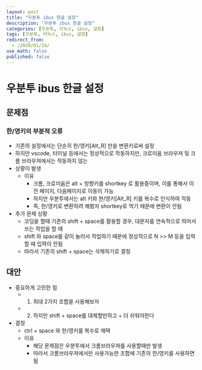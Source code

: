 ```yaml
---
layout: post
title: "우분투 ibus 한글 설정"
description: "우분투 ibus 한글 설정"
categories: [우분투, 리눅스, ibus, 설정]
tags: [우분투, 리눅스, ibus, 설정]
redirect_from:
  - /2020/01/24/
use_math: false
published: false
---
```


# 우분투 ibus 한글 설정

## 문제점

### 한/영키의 부분적 오류

- 기존의 설정에서는 단순히 한/영키[Alt_R] 만을 변환키로써 설정
- 하지만 vscode, 터미널 등에서는 정상적으로 작동하지만, 크로미움 브라우져 및 크롬 브라우져에서는 작동하지 않는
- 상황이 발생
  - 이유
    - 크롬, 크로미움은 alt + 방향키를 shortkey 로 활용중이며, 이를 통해서 이전 페이지, 다음페이지로 이동이 가능
    - 하지만 우분투에서는 alt 키와 한/영키[Alt_R] 키를 복수로 인식하여 작동
    - 즉, 한/영키로 변환하려 해봤자 shortkey로 먹기 때문에 변환이 안됨
- 추가 문제 상황
  - 코딩을 할때 기존의 shift + space를 활용할 경우, 대문자를 연속적으로 띄어서 쓰는 작업을 할 때
  - shift 와 space를 같이 눌러서 작업하기 때문에 정상적으로 N >> M 등을 입력할 때 입력이 안됨
  - 따라서 기존의 shift + space는 삭제하기로 결정

## 대안

- 중요하게 고민한 점
  - 1.  최대 2가지 조합을 사용해보자
  - 2.  하지만 shift + space를 대체할만하고 + 더 쉬워야한다
- 결정
  - ctrl + space 와 한/영키를 복수로 채택
  - 이유
    - 해당 문제점은 우분투에서 크롬브라우져를 사용할때만 발생
    - 따라서 크롬브라우져에서만 사용가능한 조합에 기존의 한/영키를 사용하면 됨
